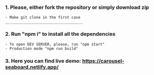 ### 1. Please, either fork the repository or simply download zip

    - Make git clone in the first case
    ___________________________________

### 2. Run "npm i" to install all the dependencies

    - To open DEV SERVER, please, run "npm start"
    - Production mode "npm run build"

### 3. Here you can find live demo: https://carousel-seaboard.netlify.app/
